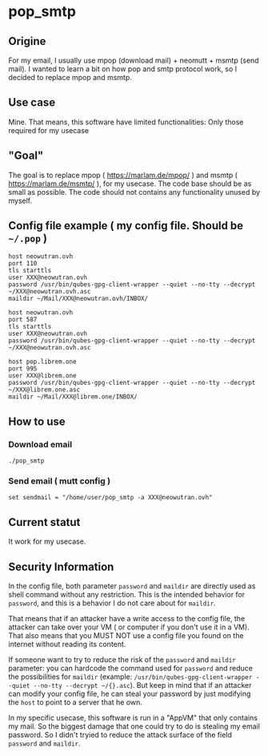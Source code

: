 # pop_smtp

## Origine

For my email, I usually use mpop (download mail) + neomutt + msmtp (send mail).
I wanted to learn a bit on how pop and smtp protocol work, so I decided to replace mpop and msmtp.

## Use case

Mine. 
That means, this software have limited functionalities: Only those required for my usecase

## "Goal" 

The goal is to replace mpop ( https://marlam.de/mpop/ ) and msmtp ( https://marlam.de/msmtp/ ), for my usecase. 
The code base should be as small as possible. 
The code should not contains any functionality unused by myself. 

## Config file example ( my config file. Should be ``~/.pop`` )

```
host neowutran.ovh
port 110
tls starttls
user XXX@neowutran.ovh
password /usr/bin/qubes-gpg-client-wrapper --quiet --no-tty --decrypt ~/XXX@neowutran.ovh.asc
maildir ~/Mail/XXX@neowutran.ovh/INBOX/

host neowutran.ovh
port 587
tls starttls
user XXX@neowutran.ovh
password /usr/bin/qubes-gpg-client-wrapper --quiet --no-tty --decrypt ~/XXX@neowutran.ovh.asc

host pop.librem.one
port 995
user XXX@librem.one
password /usr/bin/qubes-gpg-client-wrapper --quiet --no-tty --decrypt ~/XXX@librem.one.asc
maildir ~/Mail/XXX@librem.one/INBOX/
```

## How to use

### Download email

```
./pop_smtp
```

### Send email ( mutt config ) 

```
set sendmail = "/home/user/pop_smtp -a XXX@neowutran.ovh"
```

## Current statut

It work for my usecase.

## Security Information

In the config file, both parameter ``password`` and ``maildir`` are directly used as shell command without any restriction. This is the intended behavior for ``password``, and this is a behavior I do not care about for ``maildir``. 

That means that if an attacker have a write access to the config file, the attacker can take over your VM ( or computer if you don't use it in a VM). 
That also means that you MUST NOT use a config file you found on the internet without reading its content.

If someone want to try to reduce the risk of the ``password`` and ``maildir`` parameter: you can hardcode the command used for ``password`` and reduce the possibilities for ``maildir`` (example: ``/usr/bin/qubes-gpg-client-wrapper --quiet --no-tty --decrypt ~/{}.asc``). But keep in mind that if an attacker can modify your config file, he can steal your password by just modifying the ``host`` to point to a server that he own.

In my specific usecase, this software is run in a "AppVM" that only contains my mail. So the biggest damage that one could try to do is stealing my email password. So I didn't tryied to reduce the attack surface of the field ``password`` and ``maildir``.
